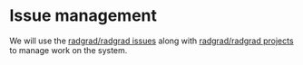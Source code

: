 # Issue management

We will use the [radgrad/radgrad issues](https://github.com/radgrad/radgrad/issues) along with [radgrad/radgrad projects](https://github.com/radgrad/radgrad/projects) to manage work on the system.

